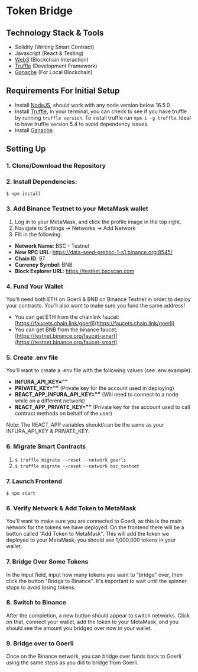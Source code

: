 # Token Bridge

## Technology Stack & Tools

- Solidity (Writing Smart Contract)
- Javascript (React & Testing)
- [Web3](https://web3js.readthedocs.io/en/v1.5.2/) (Blockchain Interaction)
- [Truffle](https://www.trufflesuite.com/docs/truffle/overview) (Development Framework)
- [Ganache](https://www.trufflesuite.com/ganache) (For Local Blockchain)

## Requirements For Initial Setup

- Install [NodeJS](https://nodejs.org/en/), should work with any node version below 16.5.0
- Install [Truffle](https://www.trufflesuite.com/docs/truffle/overview), In your terminal, you can check to see if you have truffle by running `truffle version`. To install truffle run `npm i -g truffle`. Ideal to have truffle version 5.4 to avoid dependency issues.
- Install [Ganache](https://www.trufflesuite.com/ganache).

## Setting Up

### 1. Clone/Download the Repository

### 2. Install Dependencies:

`$ npm install`

### 3. Add Binance Testnet to your MetaMask wallet

1. Log in to your MetaMask, and click the profile image in the top right.
2. Navigate to Settings -> Networks -> Add Network
3. Fill in the following:

- **Network Name**: BSC - Testnet
- **New RPC URL**: https://data-seed-prebsc-1-s1.binance.org:8545/
- **Chain ID**: 97
- **Currency Symbol**: BNB
- **Block Explorer URL**: https://testnet.bscscan.com

### 4. Fund Your Wallet

You'll need both ETH on Goerli & BNB on Binance Testnet in order to deploy your contracts. You'll also want to make sure you fund the same address!

- You can get ETH from the chainlink faucet: [https://faucets.chain.link/goerli](https://faucets.chain.link/goerli)
- You can get BNB from the binance faucet: [https://testnet.binance.org/faucet-smart](https://testnet.binance.org/faucet-smart)

### 5. Create .env file

You'll want to create a .env file with the following values (see .env.example):

- **INFURA_API_KEY=""**
- **PRIVATE_KEY=""** (Private key for the account used in deploying)
- **REACT_APP_INFURA_API_KEY=""** (Will need to connect to a node while on a different network)
- **REACT_APP_PRIVATE_KEY=""** (Private key for the account used to call contract methods on behalf of the user)

Note: The REACT_APP variables should/can be the same as your INFURA_API_KEY & PRIVATE_KEY.

### 6. Migrate Smart Contracts

1. `$ truffle migrate --reset --network goerli`
2. `$ truffle migrate --reset --network bsc_testnet`

### 7. Launch Frontend

`$ npm start`

### 6. Verify Network & Add Token to MetaMask

You'll want to make sure you are connected to Goerli, as this is the main network for the tokens we have deployed. On the frontend there will be a button called "Add Token to MetaMask". This will add the token we deployed to your MetaMask, you should see 1,000,000 tokens in your wallet.

### 7. Bridge Over Some Tokens

In the input field, input how many tokens you want to "bridge" over, then click the button "Bridge to Binance". It's important to wait until the spinner stops to avoid losing tokens.

### 8. Switch to Binance

After the completion, a new button should appear to switch networks. Click on that, connect your wallet, add the token to your MetaMask, and you should see the amount you bridged over now in your wallet.

### 9. Bridge over to Goerli

Once on the Binance network, you can bridge over funds back to Goerli using the same steps as you did to bridge from Goerli.

